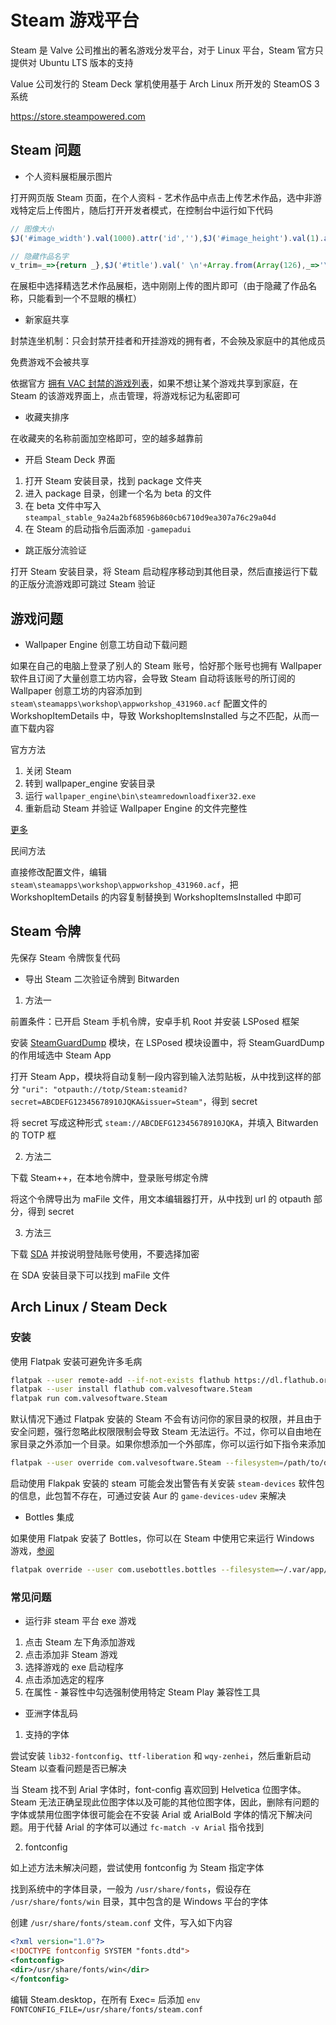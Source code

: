 # Steam 游戏平台

Steam 是 Valve 公司推出的著名游戏分发平台，对于 Linux 平台，Steam 官方只提供对 Ubuntu LTS 版本的支持

Value 公司发行的 Steam Deck 掌机使用基于 Arch Linux 所开发的 SteamOS 3 系统

https://store.steampowered.com

## Steam 问题

- 个人资料展柜展示图片

打开网页版 Steam 页面，在个人资料 - 艺术作品中点击上传艺术作品，选中非游戏特定后上传图片，随后打开开发者模式，在控制台中运行如下代码

```js
// 图像大小
$J('#image_width').val(1000).attr('id',''),$J('#image_height').val(1).attr('id','')

// 隐藏作品名字
v_trim=_=>{return _},$J('#title').val(' \n'+Array.from(Array(126),_=>'\t').join(''))
```

在展柜中选择精选艺术作品展柜，选中刚刚上传的图片即可（由于隐藏了作品名称，只能看到一个不显眼的横杠）

- 新家庭共享

封禁连坐机制：只会封禁开挂者和开挂游戏的拥有者，不会殃及家庭中的其他成员

免费游戏不会被共享

依据官方 [拥有 VAC 封禁的游戏列表](https://store.steampowered.com/search/?category1=998&category2=8&hidef2p=1&ndl=1)，如果不想让某个游戏共享到家庭，在 Steam 的该游戏界面上，点击管理，将游戏标记为私密即可

- 收藏夹排序

在收藏夹的名称前面加空格即可，空的越多越靠前

- 开启 Steam Deck 界面

1. 打开 Steam 安装目录，找到 package 文件夹
2. 进入 package 目录，创建一个名为 beta 的文件
3. 在 beta 文件中写入 `steampal_stable_9a24a2bf68596b860cb6710d9ea307a76c29a04d`
4. 在 Steam 的启动指令后面添加 `-gamepadui`

- 跳正版分流验证

打开 Steam 安装目录，将 Steam 启动程序移动到其他目录，然后直接运行下载的正版分流游戏即可跳过 Steam 验证

## 游戏问题

- Wallpaper Engine 创意工坊自动下载问题

如果在自己的电脑上登录了别人的 Steam 账号，恰好那个账号也拥有 Wallpaper 软件且订阅了大量创意工坊内容，会导致 Steam 自动将该账号的所订阅的 Wallpaper 创意工坊的内容添加到 `steam\steamapps\workshop\appworkshop_431960.acf` 配置文件的 WorkshopItemDetails 中，导致 WorkshopItemsInstalled 与之不匹配，从而一直下载内容

官方方法

1. 关闭 Steam
2. 转到 wallpaper_engine 安装目录
3. 运行 `wallpaper_engine\bin\steamredownloadfixer32.exe`
4. 重新启动 Steam 并验证 Wallpaper Engine 的文件完整性

[更多](https://help.wallpaperengine.io/steam/redownload.html)

民间方法

直接修改配置文件，编辑 `steam\steamapps\workshop\appworkshop_431960.acf`，把 WorkshopItemDetails 的内容复制替换到 WorkshopItemsInstalled 中即可

## Steam 令牌

先保存 Steam 令牌恢复代码

- 导出 Steam 二次验证令牌到 Bitwarden

1. 方法一

前置条件：已开启 Steam 手机令牌，安卓手机 Root 并安装 LSPosed 框架

安装 [SteamGuardDump](https://github.com/YifePlayte/SteamGuardDump) 模块，在 LSPosed 模块设置中，将 SteamGuardDump 的作用域选中 Steam App

打开 Steam App，模块将自动复制一段内容到输入法剪贴板，从中找到这样的部分 `"uri": "otpauth://totp/Steam:steamid?secret=ABCDEFG12345678910JQKA&issuer=Steam"`，得到 secret

将 secret 写成这种形式 `steam://ABCDEFG12345678910JQKA`，并填入 Bitwarden 的 TOTP 框

2. 方法二

下载 Steam++，在本地令牌中，登录账号绑定令牌

将这个令牌导出为 maFile 文件，用文本编辑器打开，从中找到 url 的 otpauth 部分，得到 secret

3. 方法三

下载 [SDA](https://github.com/Jessecar96/SteamDesktopAuthenticator) 并按说明登陆账号使用，不要选择加密

在 SDA 安装目录下可以找到 maFile 文件

## Arch Linux / Steam Deck

### 安装

使用 Flatpak 安装可避免许多毛病

```sh
flatpak --user remote-add --if-not-exists flathub https://dl.flathub.org/repo/flathub.flatpakrepo
flatpak --user install flathub com.valvesoftware.Steam
flatpak run com.valvesoftware.Steam
```

默认情况下通过 Flatpak 安装的 Steam 不会有访问你的家目录的权限，并且由于安全问题，强行忽略此权限限制会导致 Steam 无法运行。不过，你可以自由地在家目录之外添加一个目录。如果你想添加一个外部库，你可以运行如下指令来添加

```sh
flatpak --user override com.valvesoftware.Steam --filesystem=/path/to/directory
```

启动使用 Flakpak 安装的 steam 可能会发出警告有关安装 `steam-devices` 软件包的信息，此包暂不存在，可通过安装 Aur 的 `game-devices-udev` 来解决

- Bottles 集成

如果使用 Flatpak 安装了 Bottles，你可以在 Steam 中使用它来运行 Windows 游戏，[参阅](https://docs.usebottles.com/flatpak/cant-enable-steam-proton-manager)

```sh
flatpak override --user com.usebottles.bottles --filesystem=~/.var/app/com.valvesoftware.Steam/data/Steam
```

### 常见问题

- 运行非 steam 平台 exe 游戏

1. 点击 Steam 左下角添加游戏
2. 点击添加非 Steam 游戏
3. 选择游戏的 exe 启动程序
4. 点击添加选定的程序
5. 在属性 - 兼容性中勾选强制使用特定 Steam Play 兼容性工具

- 亚洲字体乱码

1. 支持的字体

尝试安装 `lib32-fontconfig`、`ttf-liberation` 和 `wqy-zenhei`，然后重新启动 Steam 以查看问题是否已解决

当 Steam 找不到 Arial 字体时，font-config 喜欢回到 Helvetica 位图字体。Steam 无法正确呈现此位图字体以及可能的其他位图字体，因此，删除有问题的字体或禁用位图字体很可能会在不安装 Arial 或 ArialBold 字体的情况下解决问题。用于代替 Arial 的字体可以通过 `fc-match -v Arial` 指令找到

2. fontconfig

如上述方法未解决问题，尝试使用 fontconfig 为 Steam 指定字体

找到系统中的字体目录，一般为 `/usr/share/fonts`，假设存在 `/usr/share/fonts/win` 目录，其中包含的是 Windows 平台的字体

创建 `/usr/share/fonts/steam.conf` 文件，写入如下内容

```xml
<?xml version="1.0"?>
<!DOCTYPE fontconfig SYSTEM "fonts.dtd">
<fontconfig>
<dir>/usr/share/fonts/win</dir>
</fontconfig>
```

编辑 Steam.desktop，在所有 Exec= 后添加 `env FONTCONFIG_FILE=/usr/share/fonts/steam.conf`

